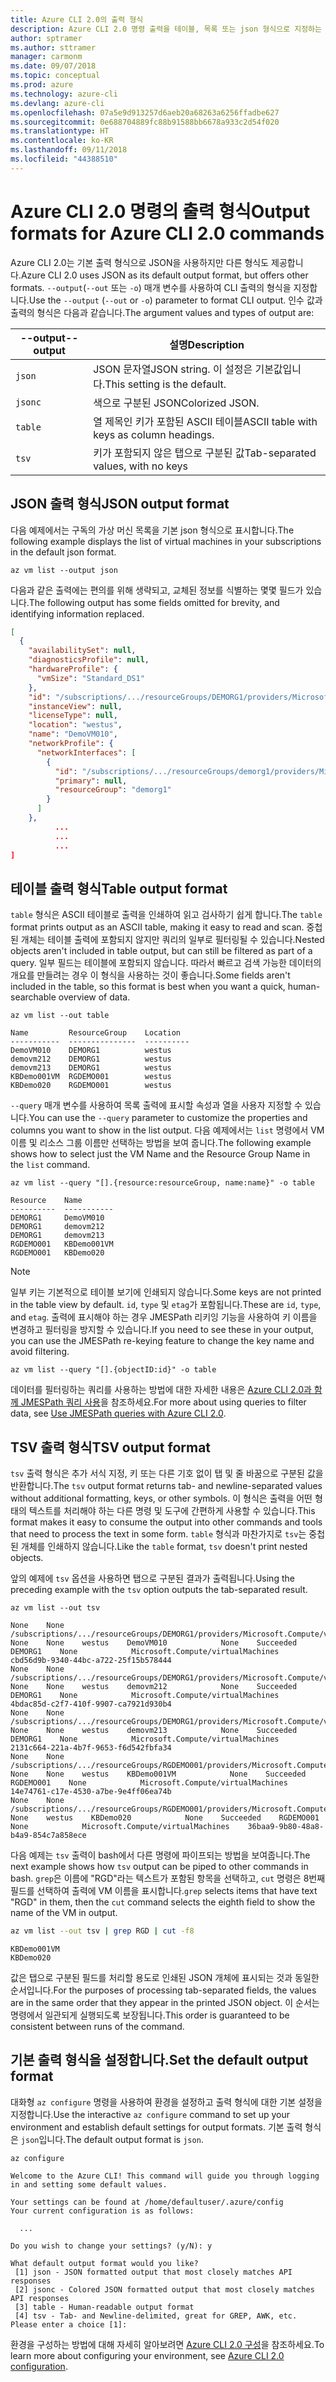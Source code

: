 ```yaml
---
title: Azure CLI 2.0의 출력 형식
description: Azure CLI 2.0 명령 출력을 테이블, 목록 또는 json 형식으로 지정하는 방법을 알아봅니다.
author: sptramer
ms.author: sttramer
manager: carmonm
ms.date: 09/07/2018
ms.topic: conceptual
ms.prod: azure
ms.technology: azure-cli
ms.devlang: azure-cli
ms.openlocfilehash: 07a5e9d913257d6aeb20a68263a6256ffadbe627
ms.sourcegitcommit: 0e688704889fc88b91588bb6678a933c2d54f020
ms.translationtype: HT
ms.contentlocale: ko-KR
ms.lasthandoff: 09/11/2018
ms.locfileid: "44388510"
---
```

# <a name="output-formats-for-azure-cli-20-commands"></a><span data-ttu-id="51957-103">Azure CLI 2.0 명령의 출력 형식</span><span class="sxs-lookup"><span data-stu-id="51957-103">Output formats for Azure CLI 2.0 commands</span></span>

<span data-ttu-id="51957-104">Azure CLI 2.0는 기본 출력 형식으로 JSON을 사용하지만 다른 형식도 제공합니다.</span><span class="sxs-lookup"><span data-stu-id="51957-104">Azure CLI 2.0 uses JSON as its default output format, but offers other formats.</span></span>  <span data-ttu-id="51957-105">`--output`(`--out` 또는 `-o`) 매개 변수를 사용하여 CLI 출력의 형식을 지정합니다.</span><span class="sxs-lookup"><span data-stu-id="51957-105">Use the `--output` (`--out` or `-o`) parameter to format CLI output.</span></span> <span data-ttu-id="51957-106">인수 값과 출력의 형식은 다음과 같습니다.</span><span class="sxs-lookup"><span data-stu-id="51957-106">The argument values and types of output are:</span></span>

<span data-ttu-id="51957-107">--output</span><span class="sxs-lookup"><span data-stu-id="51957-107">--output</span></span> | <span data-ttu-id="51957-108">설명</span><span class="sxs-lookup"><span data-stu-id="51957-108">Description</span></span>
---------|-------------------------------
`json`   | <span data-ttu-id="51957-109">JSON 문자열</span><span class="sxs-lookup"><span data-stu-id="51957-109">JSON string.</span></span> <span data-ttu-id="51957-110">이 설정은 기본값입니다.</span><span class="sxs-lookup"><span data-stu-id="51957-110">This setting is the default.</span></span>
`jsonc`  | <span data-ttu-id="51957-111">색으로 구분된 JSON</span><span class="sxs-lookup"><span data-stu-id="51957-111">Colorized JSON.</span></span>
`table`  | <span data-ttu-id="51957-112">열 제목인 키가 포함된 ASCII 테이블</span><span class="sxs-lookup"><span data-stu-id="51957-112">ASCII table with keys as column headings.</span></span>
`tsv`    | <span data-ttu-id="51957-113">키가 포함되지 않은 탭으로 구분된 값</span><span class="sxs-lookup"><span data-stu-id="51957-113">Tab-separated values, with no keys</span></span>

## <a name="json-output-format"></a><span data-ttu-id="51957-114">JSON 출력 형식</span><span class="sxs-lookup"><span data-stu-id="51957-114">JSON output format</span></span>

<span data-ttu-id="51957-115">다음 예제에서는 구독의 가상 머신 목록을 기본 json 형식으로 표시합니다.</span><span class="sxs-lookup"><span data-stu-id="51957-115">The following example displays the list of virtual machines in your subscriptions in the default json format.</span></span>

```azurecli-interactive
az vm list --output json
```

<span data-ttu-id="51957-116">다음과 같은 출력에는 편의를 위해 생략되고, 교체된 정보를 식별하는 몇몇 필드가 있습니다.</span><span class="sxs-lookup"><span data-stu-id="51957-116">The following output has some fields omitted for brevity, and identifying information replaced.</span></span>

```json
[
  {
    "availabilitySet": null,
    "diagnosticsProfile": null,
    "hardwareProfile": {
      "vmSize": "Standard_DS1"
    },
    "id": "/subscriptions/.../resourceGroups/DEMORG1/providers/Microsoft.Compute/virtualMachines/DemoVM010",
    "instanceView": null,
    "licenseType": null,
    "location": "westus",
    "name": "DemoVM010",
    "networkProfile": {
      "networkInterfaces": [
        {
          "id": "/subscriptions/.../resourceGroups/demorg1/providers/Microsoft.Network/networkInterfaces/DemoVM010VMNic",
          "primary": null,
          "resourceGroup": "demorg1"
        }
      ]
    },
          ...
          ...
          ...
]
```

## <a name="table-output-format"></a><span data-ttu-id="51957-117">테이블 출력 형식</span><span class="sxs-lookup"><span data-stu-id="51957-117">Table output format</span></span>

<span data-ttu-id="51957-118">`table` 형식은 ASCII 테이블로 출력을 인쇄하여 읽고 검사하기 쉽게 합니다.</span><span class="sxs-lookup"><span data-stu-id="51957-118">The `table` format prints output as an ASCII table, making it easy to read and scan.</span></span> <span data-ttu-id="51957-119">중첩된 개체는 테이블 출력에 포함되지 않지만 쿼리의 일부로 필터링될 수 있습니다.</span><span class="sxs-lookup"><span data-stu-id="51957-119">Nested objects aren't included in table output, but can still be filtered as part of a query.</span></span> <span data-ttu-id="51957-120">일부 필드는 테이블에 포함되지 않습니다. 따라서 빠르고 검색 가능한 데이터의 개요를 만들려는 경우 이 형식을 사용하는 것이 좋습니다.</span><span class="sxs-lookup"><span data-stu-id="51957-120">Some fields aren't included in the table, so this format is best when you want a quick, human-searchable overview of data.</span></span>

```azurecli-interactive
az vm list --out table
```

```output
Name         ResourceGroup    Location
-----------  ---------------  ----------
DemoVM010    DEMORG1          westus
demovm212    DEMORG1          westus
demovm213    DEMORG1          westus
KBDemo001VM  RGDEMO001        westus
KBDemo020    RGDEMO001        westus
```

<span data-ttu-id="51957-121">`--query` 매개 변수를 사용하여 목록 출력에 표시할 속성과 열을 사용자 지정할 수 있습니다.</span><span class="sxs-lookup"><span data-stu-id="51957-121">You can use the `--query` parameter to customize the properties and columns you want to show in the list output.</span></span> <span data-ttu-id="51957-122">다음 예제에서는 `list` 명령에서 VM 이름 및 리소스 그룹 이름만 선택하는 방법을 보여 줍니다.</span><span class="sxs-lookup"><span data-stu-id="51957-122">The following example shows how to select just the VM Name and the Resource Group Name in the `list` command.</span></span>

```azurecli
az vm list --query "[].{resource:resourceGroup, name:name}" -o table
```

```output
Resource    Name
----------  -----------
DEMORG1     DemoVM010
DEMORG1     demovm212
DEMORG1     demovm213
RGDEMO001   KBDemo001VM
RGDEMO001   KBDemo020
```

> [!NOTE]
> <span data-ttu-id="51957-123">일부 키는 기본적으로 테이블 보기에 인쇄되지 않습니다.</span><span class="sxs-lookup"><span data-stu-id="51957-123">Some keys are not printed in the table view by default.</span></span> <span data-ttu-id="51957-124">`id`, `type` 및 `etag`가 포함됩니다.</span><span class="sxs-lookup"><span data-stu-id="51957-124">These are `id`, `type`, and `etag`.</span></span> <span data-ttu-id="51957-125">출력에 표시해야 하는 경우 JMESPath 리키잉 기능을 사용하여 키 이름을 변경하고 필터링을 방지할 수 있습니다.</span><span class="sxs-lookup"><span data-stu-id="51957-125">If you need to see these in your output, you can use the JMESPath re-keying feature to change the key name and avoid filtering.</span></span>
>
> ```azurecli
> az vm list --query "[].{objectID:id}" -o table
> ```

<span data-ttu-id="51957-126">데이터를 필터링하는 쿼리를 사용하는 방법에 대한 자세한 내용은 [Azure CLI 2.0과 함께 JMESPath 쿼리 사용](/cli/azure/query-azure-cli)을 참조하세요.</span><span class="sxs-lookup"><span data-stu-id="51957-126">For more about using queries to filter data, see [Use JMESPath queries with Azure CLI 2.0](/cli/azure/query-azure-cli).</span></span>

## <a name="tsv-output-format"></a><span data-ttu-id="51957-127">TSV 출력 형식</span><span class="sxs-lookup"><span data-stu-id="51957-127">TSV output format</span></span>

<span data-ttu-id="51957-128">`tsv` 출력 형식은 추가 서식 지정, 키 또는 다른 기호 없이 탭 및 줄 바꿈으로 구분된 값을 반환합니다.</span><span class="sxs-lookup"><span data-stu-id="51957-128">The `tsv` output format returns tab- and newline-separated values without additional formatting, keys, or other symbols.</span></span> <span data-ttu-id="51957-129">이 형식은 출력을 어떤 형태의 텍스트를 처리해야 하는 다른 명령 및 도구에 간편하게 사용할 수 있습니다.</span><span class="sxs-lookup"><span data-stu-id="51957-129">This format makes it easy to consume the output into other commands and tools that need to process the text in some form.</span></span> <span data-ttu-id="51957-130">`table` 형식과 마찬가지로 `tsv`는 중첩된 개체를 인쇄하지 않습니다.</span><span class="sxs-lookup"><span data-stu-id="51957-130">Like the `table` format, `tsv` doesn't print nested objects.</span></span>

<span data-ttu-id="51957-131">앞의 예제에 `tsv` 옵션을 사용하면 탭으로 구분된 결과가 출력됩니다.</span><span class="sxs-lookup"><span data-stu-id="51957-131">Using the preceding example with the `tsv` option outputs the tab-separated result.</span></span>

```azurecli-interactive
az vm list --out tsv
```

```output
None    None        /subscriptions/.../resourceGroups/DEMORG1/providers/Microsoft.Compute/virtualMachines/DemoVM010    None    None    westus    DemoVM010            None    Succeeded    DEMORG1    None            Microsoft.Compute/virtualMachines    cbd56d9b-9340-44bc-a722-25f15b578444
None    None        /subscriptions/.../resourceGroups/DEMORG1/providers/Microsoft.Compute/virtualMachines/demovm212    None    None    westus    demovm212            None    Succeeded    DEMORG1    None            Microsoft.Compute/virtualMachines    4bdac85d-c2f7-410f-9907-ca7921d930b4
None    None        /subscriptions/.../resourceGroups/DEMORG1/providers/Microsoft.Compute/virtualMachines/demovm213    None    None    westus    demovm213            None    Succeeded    DEMORG1    None            Microsoft.Compute/virtualMachines    2131c664-221a-4b7f-9653-f6d542fbfa34
None    None        /subscriptions/.../resourceGroups/RGDEMO001/providers/Microsoft.Compute/virtualMachines/KBDemo001VM    None    None    westus    KBDemo001VM            None    Succeeded    RGDEMO001    None            Microsoft.Compute/virtualMachines    14e74761-c17e-4530-a7be-9e4ff06ea74b
None    None        /subscriptions/.../resourceGroups/RGDEMO001/providers/Microsoft.Compute/virtualMachines/KBDemo02None    None    westus    KBDemo020            None    Succeeded    RGDEMO001    None            Microsoft.Compute/virtualMachines    36baa9-9b80-48a8-b4a9-854c7a858ece
```

<span data-ttu-id="51957-132">다음 예제는 `tsv` 출력이 bash에서 다른 명령에 파이프되는 방법을 보여줍니다.</span><span class="sxs-lookup"><span data-stu-id="51957-132">The next example shows how `tsv` output can be piped to other commands in bash.</span></span> <span data-ttu-id="51957-133">`grep`은 이름에 "RGD"라는 텍스트가 포함된 항목을 선택하고, `cut` 명령은 8번째 필드를 선택하여 출력에 VM 이름을 표시합니다.</span><span class="sxs-lookup"><span data-stu-id="51957-133">`grep` selects items that have text "RGD" in them, then the `cut` command selects the eighth field to show the name of the VM in output.</span></span>

```bash
az vm list --out tsv | grep RGD | cut -f8
```

```output
KBDemo001VM
KBDemo020
```

<span data-ttu-id="51957-134">값은 탭으로 구분된 필드를 처리할 용도로 인쇄된 JSON 개체에 표시되는 것과 동일한 순서입니다.</span><span class="sxs-lookup"><span data-stu-id="51957-134">For the purposes of processing tab-separated fields, the values are in the same order that they appear in the printed JSON object.</span></span> <span data-ttu-id="51957-135">이 순서는 명령에서 일관되게 실행되도록 보장됩니다.</span><span class="sxs-lookup"><span data-stu-id="51957-135">This order is guaranteed to be consistent between runs of the command.</span></span>

## <a name="set-the-default-output-format"></a><span data-ttu-id="51957-136">기본 출력 형식을 설정합니다.</span><span class="sxs-lookup"><span data-stu-id="51957-136">Set the default output format</span></span>

<span data-ttu-id="51957-137">대화형 `az configure` 명령을 사용하여 환경을 설정하고 출력 형식에 대한 기본 설정을 지정합니다.</span><span class="sxs-lookup"><span data-stu-id="51957-137">Use the interactive `az configure` command to set up your environment and establish default settings for output formats.</span></span> <span data-ttu-id="51957-138">기본 출력 형식은 `json`입니다.</span><span class="sxs-lookup"><span data-stu-id="51957-138">The default output format is `json`.</span></span>

```azurecli-interactive
az configure
```

```output
Welcome to the Azure CLI! This command will guide you through logging in and setting some default values.

Your settings can be found at /home/defaultuser/.azure/config
Your current configuration is as follows:

  ...

Do you wish to change your settings? (y/N): y

What default output format would you like?
 [1] json - JSON formatted output that most closely matches API responses
 [2] jsonc - Colored JSON formatted output that most closely matches API responses
 [3] table - Human-readable output format
 [4] tsv - Tab- and Newline-delimited, great for GREP, AWK, etc.
Please enter a choice [1]:
```

<span data-ttu-id="51957-139">환경을 구성하는 방법에 대해 자세히 알아보려면 [Azure CLI 2.0 구성](/cli/azure/azure-cli-configuration)을 참조하세요.</span><span class="sxs-lookup"><span data-stu-id="51957-139">To learn more about configuring your environment, see [Azure CLI 2.0 configuration](/cli/azure/azure-cli-configuration).</span></span>
